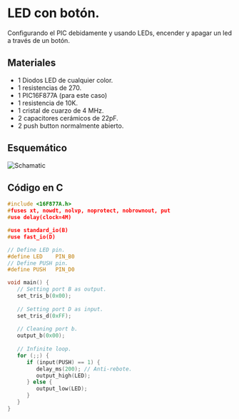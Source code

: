 # LED con botón.
Configurando el PIC debidamente y usando LEDs, encender y apagar
un led a través de un botón.

## Materiales
- 1 Diodos LED de cualquier color.
- 1 resistencias de 270.
- 1 PIC16F877A (para este caso)
- 1 resistencia de 10K.
- 1 cristal de cuarzo de 4 MHz.
- 2 capacitores cerámicos de 22pF.
- 2 push button normalmente abierto.

## Esquemático
![Schamatic](/assets/led_button_schematic.png)

## Código en C
```c
#include <16F877A.h>
#fuses xt, nowdt, nolvp, noprotect, nobrownout, put
#use delay(clock=4M)

#use standard_io(B)
#use fast_io(D)

// Define LED pin.
#define LED    PIN_B0
// Define PUSH pin.
#define PUSH   PIN_D0

void main() {
   // Setting port B as output.
   set_tris_b(0x00);
   
   // Setting port D as input.
   set_tris_d(0xFF);
   
   // Cleaning port b.
   output_b(0x00);
   
   // Infinite loop.
   for (;;) {
      if (input(PUSH) == 1) {
         delay_ms(200); // Anti-rebote.
         output_high(LED);
      } else {
         output_low(LED);
      }
   }
}
```